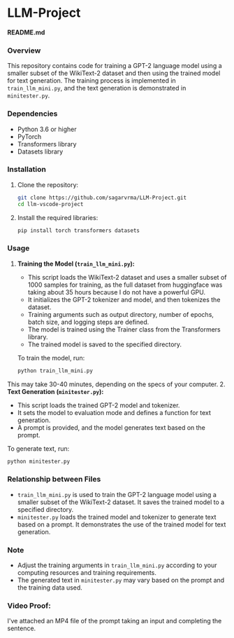 # LLM-Project
**README.md**

### Overview
This repository contains code for training a GPT-2 language model using a smaller subset of the WikiText-2 dataset and then using the trained model for text generation. The training process is implemented in `train_llm_mini.py`, and the text generation is demonstrated in `minitester.py`.

### Dependencies
- Python 3.6 or higher
- PyTorch
- Transformers library
- Datasets library

### Installation
1. Clone the repository:
   ```bash
   git clone https://github.com/sagarvrma/LLM-Project.git
   cd llm-vscode-project
   ```

2. Install the required libraries:
   ```bash
   pip install torch transformers datasets
   ```

### Usage
1. **Training the Model (`train_llm_mini.py`):**
   - This script loads the WikiText-2 dataset and uses a smaller subset of 1000 samples for training, as the full dataset from huggingface was taking about 35 hours because I do not have a powerful GPU.
   - It initializes the GPT-2 tokenizer and model, and then tokenizes the dataset.
   - Training arguments such as output directory, number of epochs, batch size, and logging steps are defined.
   - The model is trained using the Trainer class from the Transformers library.
   - The trained model is saved to the specified directory.

   To train the model, run:
   ```bash
   python train_llm_mini.py
   ```
This may take 30-40 minutes, depending on the specs of your computer. 
2. **Text Generation (`minitester.py`):**
   - This script loads the trained GPT-2 model and tokenizer.
   - It sets the model to evaluation mode and defines a function for text generation.
   - A prompt is provided, and the model generates text based on the prompt.

   To generate text, run:
   ```bash
   python minitester.py
   ```

### Relationship between Files
- `train_llm_mini.py` is used to train the GPT-2 language model using a smaller subset of the WikiText-2 dataset. It saves the trained model to a specified directory.
- `minitester.py` loads the trained model and tokenizer to generate text based on a prompt. It demonstrates the use of the trained model for text generation.

### Note
- Adjust the training arguments in `train_llm_mini.py` according to your computing resources and training requirements.
- The generated text in `minitester.py` may vary based on the prompt and the training data used.


### Video Proof: 
I've attached an MP4 file of the prompt taking an input and completing the sentence. 
